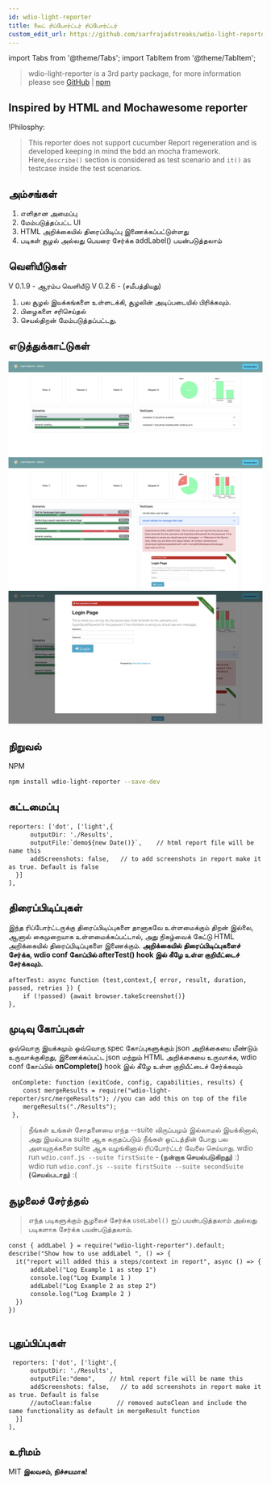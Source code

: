 ```yaml
---
id: wdio-light-reporter
title: லைட் ரிப்போர்ட்டர் ரிப்போர்ட்டர்
custom_edit_url: https://github.com/sarfrajadstreaks/wdio-light-reporter/edit/main/README.md
---
```


import Tabs from '@theme/Tabs';
import TabItem from '@theme/TabItem';

> wdio-light-reporter is a 3rd party package, for more information please see [GitHub](https://github.com/sarfrajadstreaks/wdio-light-reporter) | [npm](https://www.npmjs.com/package/wdio-light-reporter)

## Inspired by HTML and Mochawesome reporter

!Philosphy:

> This reporter does not support cucumber Report regeneration and is developed keeping in mind the bdd an mocha framework.
> Here,`describe()` section is considered as test scenario and `it()` as testcase inside the test scenarios.

## அம்சங்கள்

1. எளிதான அமைப்பு
2. மேம்படுத்தப்பட்ட UI
3. HTML அறிக்கையில் திரைப்பிடிப்பு இணைக்கப்பட்டுள்ளது
4. படிகள் சூழல் அல்லது பெயரை சேர்க்க addLabel() பயன்படுத்தலாம்


## வெளியீடுகள்
V 0.1.9 - ஆரம்ப வெளியீடு
V 0.2.6 - (சமீபத்தியது)
  1. பல சூழல் இயக்கங்களை உள்ளடக்கி, சூழலின் அடிப்படையில் பிரிக்கவும்.
  2. பிழைகளை சரிசெய்தல்
  3. செயல்திறன் மேம்படுத்தப்பட்டது.


## எடுத்துக்காட்டுகள்

![Example](https://github.com/sarfrajadstreaks/wdio-light-reporter/blob/main/./ReadME/example_1.png)
![Example](https://github.com/sarfrajadstreaks/wdio-light-reporter/blob/main/./ReadME/example_2.png)
![Example](https://github.com/sarfrajadstreaks/wdio-light-reporter/blob/main/./ReadME/example_3.png)

## நிறுவல்

NPM

```sh
npm install wdio-light-reporter --save-dev
```

## கட்டமைப்பு

```
reporters: ['dot', ['light',{
      outputDir: './Results',
      outputFile:`demo${new Date()}`,    // html report file will be name this 
      addScreenshots: false,   // to add screenshots in report make it as true. Default is false
  }]
],
```

## திரைப்பிடிப்புகள்

இந்த ரிப்போர்ட்டருக்கு திரைப்பிடிப்புகளை தானாகவே உள்ளமைக்கும் திறன் இல்லை, ஆனால் கைமுறையாக உள்ளமைக்கப்பட்டால், அது நிகழ்வைக் கேட்டு HTML அறிக்கையில் திரைப்பிடிப்புகளை இணைக்கும்.
**அறிக்கையில் திரைப்பிடிப்புகளைச் சேர்க்க, wdio conf கோப்பில் afterTest() hook இல் கீழே உள்ள குறியீட்டைச் சேர்க்கவும்.**

```
afterTest: async function (test,context,{ error, result, duration, passed, retries }) {
    if (!passed) {await browser.takeScreenshot()}
},
```

## முடிவு கோப்புகள்

ஒவ்வொரு இயக்கமும் ஒவ்வொரு spec கோப்புகளுக்கும் json அறிக்கையை மீண்டும் உருவாக்குகிறது, இணைக்கப்பட்ட json மற்றும் HTML அறிக்கையை உருவாக்க, wdio conf கோப்பில் **onComplete()** hook இல் கீழே உள்ள குறியீட்டைச் சேர்க்கவும்

```
 onComplete: function (exitCode, config, capabilities, results) {
    const mergeResults = require("wdio-light-reporter/src/mergeResults"); //you can add this on top of the file
    mergeResults("./Results");
 },
```

> நீங்கள் உங்கள் சோதனையை எந்த --suite விருப்பமும் இல்லாமல் இயக்கினால், அது இயல்பாக suite ஆக கருதப்படும்
> நீங்கள் ஓட்டத்தின் போது பல அளவுருக்களை suite ஆக வழங்கினால் ரிப்போர்ட்டர் வேலை செய்யாது.
> wdio run `wdio.conf.js --suite firstSuite` - **(நன்றாக செயல்படுகிறது)** :)  
>  wdio run `wdio.conf.js --suite firstSuite --suite secondSuite` **(செயல்படாது)** :(

## சூழலைச் சேர்த்தல்

> எந்த படிகளுக்கும் சூழலைச் சேர்க்க `useLabel()` ஐப் பயன்படுத்தலாம் அல்லது படிகளாக சேர்க்க பயன்படுத்தலாம்.

```
const { addLabel } = require("wdio-light-reporter").default;
describe("Show how to use addLabel ", () => {
  it("report will added this a steps/context in report", async () => {
      addLabel("Log Example 1 as step 1")
      console.log("Log Example 1 )
      addLabel("Log Example 2 as step 2")
      console.log("Log Example 2 )
  })
})


```
## புதுப்பிப்புகள்
```
 reporters: ['dot', ['light',{
      outputDir: './Results',
      outputFile:"demo",    // html report file will be name this 
      addScreenshots: false,   // to add screenshots in report make it as true. Default is false
      //autoClean:false       // removed autoClean and include the same functionality as default in mergeResult function
  }]
],
```
## உரிமம்

MIT
**இலவசம், நிச்சயமாக!**